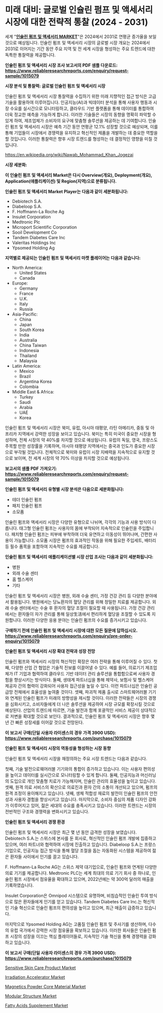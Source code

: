 <p><h1>미래 대비: 글로벌 인슐린 펌프 및 액세서리 시장에 대한 전략적 통찰 (2024 - 2031)</h1></p><p>세계 "<strong><a href="https://www.reliableresearchreports.com/insulin-pumps-and-accessories-r1015079?utm_campaign=105&utm_medium=8&utm_source=Github&utm_content=ia&utm_term=12112024&utm_id=insulin-pumps-and-accessories">인슐린 펌프 및 액세서리 MARKET</a></strong>"은 2024에서 2031로 연평균 증가율을 보일 것으로 예상됩니다. 인슐린 펌프 및 액세서리 시장의 글로벌 시장 개요는 2024에서 2031로 이어지는 기간 동안 주요 지역 및 전 세계 시장을 형성하는 주요 트렌드에 대한 독특한 통찰력을 제공합니다.</p>
<p><strong>인슐린 펌프 및 액세서리 시장 조사 보고서의 PDF 샘플 다운로드: <a href="https://www.reliableresearchreports.com/enquiry/request-sample/1015079?utm_campaign=105&utm_medium=8&utm_source=Github&utm_content=ia&utm_term=12112024&utm_id=insulin-pumps-and-accessories">https://www.reliableresearchreports.com/enquiry/request-sample/1015079</a></strong></p>
<p><strong>시장 분석 및 통찰력: 글로벌 인슐린 펌프 및 액세서리 시장</strong></p>
<p><p>인슐린 펌프 및 액세서리 시장 통찰력을 수집하기 위한 미래 지향적인 접근 방식은 고급 기술을 활용하여 이루어집니다. 인공지능(AI)과 빅데이터 분석을 통해 사용자 행동과 시장 수요를 실시간으로 모니터링하고, 클라우드 기반 플랫폼을 통해 데이터를 통합하여 더욱 정교한 예측을 가능하게 합니다. 이러한 기술들은 시장의 동향을 명확히 파악할 수 있게 하여, 제조업체가 소비자의 요구에 맞춤형 솔루션을 제공하는 데 기여합니다. 인슐린 펌프 및 액세서리 시장은 예측 기간 동안 연평균 12.1% 성장할 것으로 예상되며, 이를 통해 기업들이 시장에서 경쟁력을 유지하고 혁신적인 제품을 개발하는 데 중요한 역할을 할 것입니다. 이러한 통찰력은 향후 시장 트렌드를 형성하는 데 결정적인 영향을 미칠 것입니다.</p></p>
<p><a href="%7CAUTHORITHY_DOMAIN_URL%7C?utm_campaign=105&utm_medium=8&utm_source=Github&utm_content=ia&utm_term=12112024&utm_id=insulin-pumps-and-accessories">https://en.wikipedia.org/wiki/Nawab_Mohammad_Khan_Jogezai</a></p>
<p><strong>시장 세분화:</strong></p>
<p><strong>이 인슐린 펌프 및 액세서리 Market은 다시 Overview(개요), Deployment(개요), Application(애플리케이션) 및 Region(지역)으로 분류됩니다.</strong></p>
<p><strong>인슐린 펌프 및 액세서리 Market Player는 다음과 같이 세분화됩니다:</strong></p>
<p><ul><li>Debiotech S.A.</li><li>Diabeloop S.A.</li><li>F. Hoffmann-La Roche Ag</li><li>Insulet Corporation</li><li>Medtronic Plc</li><li>Microport Scientific Corporation</li><li>Sooil Development Co</li><li>Tandem Diabetes Care Inc</li><li>Valeritas Holdings Inc</li><li>Ypsomed Holding Ag</li></ul></p>
<p><strong>지역별로 제공되는 인슐린 펌프 및 액세서리 마켓 플레이어는 다음과 같습니다:</strong></p>
<p><ul>
    <li>
        North America:
        <ul>
            <li>United States</li>
            <li>Canada</li>
        </ul>
    </li>
    <li>
        Europe:
        <ul>
            <li>Germany</li>
            <li>France</li>
            <li>U.K.</li>
            <li>Italy</li>
            <li>Russia</li>
        </ul>
    </li>
    <li>
        Asia-Pacific:
        <ul>
            <li>China</li>
            <li>Japan</li>
            <li>South Korea</li>
            <li>India</li>
            <li>Australia</li>
            <li>China Taiwan</li>
            <li>Indonesia</li>
            <li>Thailand</li>
            <li>Malaysia</li>
        </ul>
    </li>
    <li>
        Latin America:
        <ul>
            <li>Mexico</li>
            <li>Brazil</li>
            <li>Argentina Korea</li>
            <li>Colombia</li>
        </ul>
    </li>
    <li>
        Middle East & Africa:
        <ul>
            <li>Turkey</li>
            <li>Saudi</li>
            <li>Arabia</li>
            <li>UAE</li>
            <li>Korea</li>
        </ul>
    </li>
    </ul></p>
<p><p>인슐린 펌프 및 액세서리 시장은 북미, 유럽, 아시아 태평양, 라틴 아메리카, 중동 및 아프리카 지역에서 강력한 성장을 보이고 있습니다. 북미는 특히 미국이 중요한 시장을 형성하며, 전체 시장의 약 40%를 차지할 것으로 예상됩니다. 유럽의 독일, 영국, 프랑스도 주목할 만한 성장률을 기록하며, 아시아 태평양 지역에서는 중국과 인도가 중요한 시장으로 부각될 것입니다. 전체적으로 북미와 유럽이 시장 지배력을 지속적으로 유지할 것으로 보이며, 전 세계 시장의 약 70% 이상을 차지할 것으로 예상됩니다.</p></p>
<p><strong>보고서의 샘플 PDF 가져오기: <a href="https://www.reliableresearchreports.com/enquiry/request-sample/1015079?utm_campaign=105&utm_medium=8&utm_source=Github&utm_content=ia&utm_term=12112024&utm_id=insulin-pumps-and-accessories">https://www.reliableresearchreports.com/enquiry/request-sample/1015079</a></strong></p>
<p><strong>인슐린 펌프 및 액세서리 유형별 시장 분석은 다음으로 세분화됩니다:</strong></p>
<p><ul><li>테더 인슐린 펌프</li><li>패치 인슐린 펌프</li><li>소모품</li></ul></p>
<p><p>인슐린 펌프와 액세서리 시장은 다양한 유형으로 나뉘며, 각각의 기능과 사용 방식이 다릅니다. 태그형 인슐린 펌프는 사용자의 몸에 부착되어 지속적으로 인슐린을 주입합니다. 패치형 인슐린 펌프는 피부에 부착하여 더욱 유연하고 이동성이 뛰어나며, 간편한 사용이 가능합니다. 소모품 시장은 펌프의 효과적인 작동을 위해 필요한 주입세트, 배터리 등 필수 품목을 포함하여 지속적인 수요를 제공합니다.</p></p>
<p><strong>인슐린 펌프 및 액세서리 애플리케이션별 시장 산업 조사는 다음과 같이 세분화됩니다:</strong></p>
<p><ul><li>병원</li><li>외래 수술 센터</li><li>홈 헬스케어</li><li>기타</li></ul></p>
<p><p>인슐린 펌프 및 액세서리 시장은 병원, 외래 수술 센터, 가정 건강 관리 등 다양한 분야에서 활용됩니다. 병원에서는 당뇨환자의 혈당 관리를 위해 정밀한 치료를 제공합니다. 외래 수술 센터에서는 수술 후 환자의 혈당 조절이 필요할 때 사용됩니다. 가정 건강 관리에서는 환자들이 자가 관리를 통해 일상生活에서 편리하게 혈당을 조절할 수 있도록 지원합니다. 이러한 다양한 응용 분야는 인슐린 펌프의 수요를 증가시키고 있습니다.</p></p>
<p><strong>구매하기 전에 인슐린 펌프 및 액세서리 시장에 대한 모든 질문에 답하십시오. <a href="https://www.reliableresearchreports.com/enquiry/pre-order-enquiry/1015079?utm_campaign=105&utm_medium=8&utm_source=Github&utm_content=ia&utm_term=12112024&utm_id=insulin-pumps-and-accessories">https://www.reliableresearchreports.com/enquiry/pre-order-enquiry/1015079</a></strong></p>
<p><strong>인슐린 펌프 및 액세서리 시장 확대 전략과 성장 전망</strong></p>
<p><p>인슐린 펌프와 액세서리 시장의 혁신적인 확장은 여러 전략을 통해 이루어질 수 있다. 첫째, 다양한 산업 간 협업은 기술적 진보를 이끌어낼 수 있다. 예를 들어, 의료기기 제조업체가 IT 기업과 협력하여 클라우드 기반 데이터 관리 솔루션을 통합함으로써 사용자 경험을 향상시키는 방식이다. 둘째, 생태계 파트너십을 통해 제약사, 보험사 및 헬스케어 제공자 간의 협력이 강화되어 사용자 접근성을 높일 수 있다. 이런 파트너십은 인슐린 공급망 전체에서 효율성을 높여줄 것이다. 셋째, 파괴적 제품 출시로 스마트웨어러블 기기와 연계된 인슐린 펌프가 미래의 방향성을 제시할 것이다. 이러한 전략들은 시장의 경쟁을 심화시키고, 소비자들에게 더 나은 솔루션을 제공하여 시장 규모를 확장시킬 것으로 예상된다. 산업의 트렌드에 따르면, 기술 발전과 함께 포괄적인 서비스 제공이 상대적으로 저변을 확대할 것으로 보인다. 결과적으로, 인슐린 펌프 및 액세서리 시장은 향후 몇 년 간 빠른 성장세를 이어갈 것으로 전망된다.</p></p>
<p><strong>이 보고서 구매(단일 사용자 라이센스의 경우 가격 3900 USD): <a href="https://www.reliableresearchreports.com/purchase/1015079?utm_campaign=105&utm_medium=8&utm_source=Github&utm_content=ia&utm_term=12112024&utm_id=insulin-pumps-and-accessories">https://www.reliableresearchreports.com/purchase/1015079</a></strong></p>
<p><strong>인슐린 펌프 및 액세서리 시장의 역동성을 형성하는 시장 동향</strong></p>
<p><p>인슐린 펌프 및 액세서리 시장을 재정의하는 주요 시장 트렌드는 다음과 같습니다. </p><p>첫째, 기술 발전으로웨어러블 기기와의 통합이 증가하고 있습니다. 이는 사용자 편의성을 높이고 데이터를 실시간으로 모니터링할 수 있게 합니다. 둘째, 인공지능과 머신러닝의 도입으로 개인 맞춤형 치료가 가능해지며, 인슐린 관리의 효율성을 높이고 있습니다. 셋째, 원격 의료 서비스의 확산으로 의료진과 환자 간의 소통이 개선되고 있으며, 펌프의 원격 조정이 용이해지고 있습니다. 넷째, 생체 적합성 재료의 발전이 인슐린 펌프의 안전성과 사용자 경험을 향상시키고 있습니다. 마지막으로, 소비자 중심의 제품 디자인 강화가 이루어지고 있어, 젊은 세대의 수요를 충족시키고 있습니다. 이러한 트렌드는 시장의 전반적인 구조와 경쟁력을 변화시키고 있습니다.</p></p>
<p><strong>인슐린 펌프 및 액세서리 경쟁 환경</strong></p>
<p><p>인슐린 펌프 및 액세서리 시장은 최근 몇 년 동안 급격한 성장을 보였습니다. Debiotech S.A.는 스위스에 본사를 둔 회사로, 혁신적인 인슐린 펌프 개발에 집중하고 있으며, 여러 파트너와 협력하여 시장에 진출하고 있습니다. Diabeloop S.A.는 프랑스 기업으로, 인공지능 접근 방식을 통해 혈당 조절을 돕는 자동화된 시스템을 제공하여 젊은 환자들 사이에서 인기를 끌고 있습니다.</p><p>F. Hoffmann-La Roche AG는 스위스 제약 대기업으로, 인슐린 펌프와 연계된 다양한 의료 기기를 제공합니다. Medtronic PLC는 세계 최대의 의료 기기 회사 중 하나로, 인슐린 펌프 시장에서 점유율을 확대하고 있으며, 2022년에는 약 300억 달러의 매출을 기록하였습니다.</p><p>Insulet Corporation은 Omnipod 시스템으로 유명하며, 비침습적인 인슐린 투여 방식으로 많은 환자들에게 인기를 얻고 있습니다. Tandem Diabetes Care Inc.는 혁신적인 기술 혁신으로 인슐린 펌프의 편의성을 높이고 있으며, 최근 매출이 급증하고 있습니다. </p><p>마지막으로 Ypsomed Holding AG는 고품질 인슐린 펌프 및 주사기를 생산하며, 다수의 유럽 국가에서 강력한 시장 점유율을 확보하고 있습니다. 이러한 회사들은 인슐린 펌프 시장의 성장을 이끄는 핵심 플레이어들로, 지속적인 기술 혁신을 통해 경쟁력을 강화하고 있습니다.</p></p>
<p><strong>이 보고서 구매(단일 사용자 라이센스의 경우 가격 3900 USD): <a href="https://www.reliableresearchreports.com/purchase/1015079?utm_campaign=105&utm_medium=8&utm_source=Github&utm_content=ia&utm_term=12112024&utm_id=insulin-pumps-and-accessories">https://www.reliableresearchreports.com/purchase/1015079</a></strong></p>
<p><p><a href="https://issuu.com/reportprime-2/docs/sensitive-skin-care-product-market-_ad574147ab648b?utm_campaign=105&utm_medium=8&utm_source=Github&utm_content=ia&utm_term=12112024&utm_id=insulin-pumps-and-accessories">Sensitive Skin Care Product Market</a></p><p><a href="https://www.linkedin.com/pulse/future-ready-strategic-insights-global-irradiation-accelerator-qqudc?utm_campaign=105&utm_medium=8&utm_source=Github&utm_content=ia&utm_term=12112024&utm_id=insulin-pumps-and-accessories">Irradiation Accelerator Market</a></p><p><a href="https://www.linkedin.com/pulse/global-magnetics-powder-core-material-market-landscape-future-trends-wkwic?utm_campaign=105&utm_medium=8&utm_source=Github&utm_content=ia&utm_term=12112024&utm_id=insulin-pumps-and-accessories">Magnetics Powder Core Material Market</a></p><p><a href="https://issuu.com/reportprime-2/docs/modular-structure-market-size-2030._192f06fecd08b0?utm_campaign=105&utm_medium=8&utm_source=Github&utm_content=ia&utm_term=12112024&utm_id=insulin-pumps-and-accessories">Modular Structure Market</a></p><p><a href="https://github.com/ChristianClark406/Market-Research-Report-List-1/blob/main/fatty-acids-supplement-market.md?utm_campaign=105&utm_medium=8&utm_source=Github&utm_content=ia&utm_term=12112024&utm_id=insulin-pumps-and-accessories">Fatty Acids Supplement Market</a></p></p>